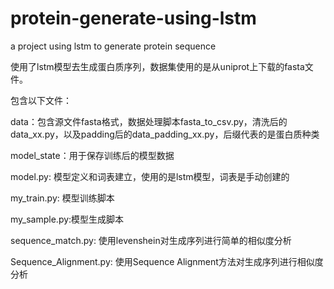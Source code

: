# protein-generate-using-lstm
a project using lstm to generate protein sequence

使用了lstm模型去生成蛋白质序列，数据集使用的是从uniprot上下载的fasta文件。

包含以下文件：

data：包含源文件fasta格式，数据处理脚本fasta_to_csv.py，清洗后的data_xx.py，以及padding后的data_padding_xx.py，后缀代表的是蛋白质种类

model_state：用于保存训练后的模型数据

model.py: 模型定义和词表建立，使用的是lstm模型，词表是手动创建的

my_train.py: 模型训练脚本

my_sample.py:模型生成脚本

sequence_match.py: 使用levenshein对生成序列进行简单的相似度分析

Sequence_Alignment.py: 使用Sequence Alignment方法对生成序列进行相似度分析
